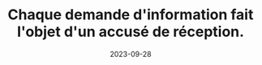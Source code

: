 ---
N: '105'
Rubrique: Identification et contact
title: Chaque demande d'information fait l'objet d'un accusé de réception. 
detail: Chaque demande d'information fait l'objet d'un accusé de réception. 
abstract: 
categories: [" Identification et contact"]
agrege: O4105-E018
opquast: '4 105'
indiceebook: '18'
description: "Règle n° 018"
weight:  018
actif: '1'
layout: rules
date: 2023-09-28
tags: ["", ""]
objectif: ["", ""]
Meo: [""]
Controle: ""
Source: ["Opquast"]
Referential: [""]
Steps: ["", ""]
---